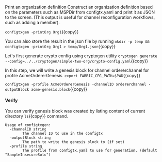 Print an organization definition
Construct an organization definition based on the parameters such as MSPDir from configtx.yaml and print it as JSON to the screen. (This output is useful for channel reconfiguration workflows, such as adding a member).

`configtxgen -printOrg Org1`{{copy}}

You can also store the result in the json file by running
`mkdir -p temp && configtxgen -printOrg Org1 > temp/Org1.json`{{copy}}

Let's first generate crypto config using cryptogen utility
`cryptogen generate --config=../../cryptogen/simple-two-org/crypto-config.yaml`{{copy}}

In this step, we will write a genesis block for channel ordererchannel for profile AcmeOrdererGenesis.
`export FABRIC_CFG_PATH=$PWD`{{copy}}

`configtxgen -profile AcmeOrdererGenesis -channelID ordererchannel -outputBlock acme-genesis.block`{{copy}}

#### Verify
You can verify genesis block was created by listing content of current directory `ls`{{copy}} command.


```
Usage of configtxgen:
  -channelID string
        The channel ID to use in the configtx
  -outputBlock string
        The path to write the genesis block to (if set)
  -profile string
        The profile from configtx.yaml to use for generation. (default "SampleInsecureSolo")
```
